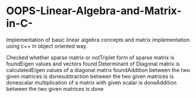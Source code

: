 # OOPS-Linear-Algebra-and-Matrix-in-C-
Implementation of basic linear algebra concepts and matrix implementation using c++ in object oriented way.

Checked whether sparse matrix or notTriplet form of sparse matrix is foundEigen values and vectors found
Determinant of Diagonal matrix is calculatedEigen values of a diagonal matrix foundAddition between the two given matrices is donesubtraction between the two given matrices is donescalar multiplication of a matrix with given scalar  is doneAddition between the two given matrices is done
